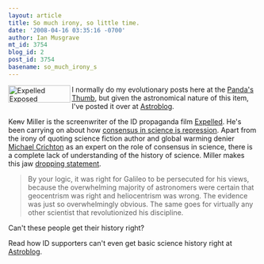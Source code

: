 ```yaml
---
layout: article
title: So much irony, so little time.
date: '2008-04-16 03:35:16 -0700'
author: Ian Musgrave
mt_id: 3754
blog_id: 2
post_id: 3754
basename: so_much_irony_s
---
```

<img href="http://www.expelledexposed.com/" src="http://pandasthumb.org/archives/banner-thumb-125x35.jpg" alt="Expelled Exposed" align="left" height="35" width="125" /> I normally do my evolutionary posts here at the <a href="http://pandasthumb.org/">Panda's Thumb</a>, but given the astronomical nature of this item, I've posted it over at <a href="http://astroblogger.blogspot.com/2008/04/so-much-irony-so-little-time.html">Astroblog</a>.

Ke<strike>n</strike>v Miller  is the screenwriter of the ID propaganda film <a href="http://www.expelledexposed.com/">Expelled</a>.  He's been  carrying on about how <a href="http://kevinwrites.typepad.com/otherwise_known_as_kevin_/2008/04/consensus-scien.html">consensus in science is repression</a>. Apart from the irony of quoting science fiction author and global warming denier <a href="http://www.realclimate.org/index.php/archives/2004/12/michael-crichtons-state-of-confusion/">Michael Crichton</a>  as an expert on the role of consensus in science, there is a complete lack of understanding of the history of science. Miller makes this jaw <a href="http://www.antievolution.org/cgi-bin/ikonboard/ikonboard.cgi?act=ST;f=14;t=5152;st=990#entry102758">dropping statement</a>.

<blockquote>By your logic, it was right for Galileo to be persecuted for his views, because the overwhelming majority of astronomers were certain that geocentrism was right and heliocentrism was wrong. The evidence was just so overwhelmingly obvious.  The same goes for virtually any other scientist that revolutionized his discipline. </span>
</blockquote>
Can't these people get their history right?

Read how ID supporters can't even get basic science history right at <a href="http://astroblogger.blogspot.com/2008/04/so-much-irony-so-little-time.html">Astroblog</a>.
